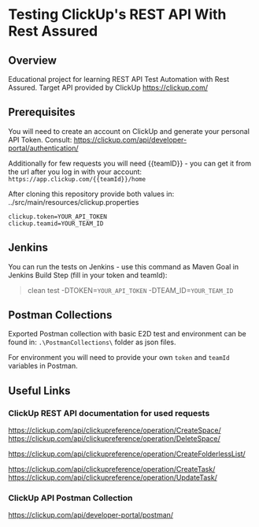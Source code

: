 # Testing ClickUp's REST API With Rest Assured

## Overview
Educational project for learning REST API Test Automation with Rest Assured. Target API provided by ClickUp
https://clickup.com/

## Prerequisites
You will need to create an account on ClickUp and generate your personal API Token. Consult: 
https://clickup.com/api/developer-portal/authentication/

Additionally for few requests you will need {{teamID}} - you can get it from the url after you log in with your account:  
`https://app.clickup.com/{{teamId}}/home`

After cloning this repository provide both values in: 
../src/main/resources/clickup.properties
```
clickup.token=YOUR_API_TOKEN
clickup.teamid=YOUR_TEAM_ID
```

## Jenkins
You can run the tests on Jenkins - use this command as Maven Goal in Jenkins Build Step (fill in your token and teamId):
> clean test -DTOKEN=`YOUR_API_TOKEN` -DTEAM_ID=`YOUR_TEAM_ID`

## Postman Collections

Exported Postman collection with basic E2D test and environment can be found in:
`.\PostmanCollections\` folder as json files.

For environment you will need to provide your own `token` and `teamId` variables in Postman.

## Useful Links
### ClickUp REST API documentation for used requests
https://clickup.com/api/clickupreference/operation/CreateSpace/
https://clickup.com/api/clickupreference/operation/DeleteSpace/

https://clickup.com/api/clickupreference/operation/CreateFolderlessList/

https://clickup.com/api/clickupreference/operation/CreateTask/
https://clickup.com/api/clickupreference/operation/UpdateTask/

### ClickUp API Postman Collection

https://clickup.com/api/developer-portal/postman/